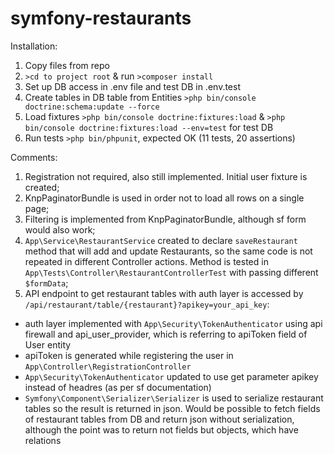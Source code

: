 # symfony-restaurants

Installation:

1. Copy files from repo
2. `>cd to project root` & run `>composer install`
3. Set up DB access in .env file and test DB in .env.test
4. Create tables in DB table from Entities `>php bin/console doctrine:schema:update --force`
5. Load fixtures `>php bin/console doctrine:fixtures:load` & `>php bin/console doctrine:fixtures:load --env=test` for test DB
6. Run tests `>php bin/phpunit`, expected OK (11 tests, 20 assertions)

Comments:

1. Registration not required, also still implemented. Initial user fixture is created;
2. KnpPaginatorBundle is used in order not to load all rows on a single page;
3. Filtering is implemented from KnpPaginatorBundle, although sf form would also work;
4. `App\Service\RestaurantService` created to declare `saveRestaurant` method that will add and update Restaurants, so the same code is not repeated in different Controller actions. Method is tested in `App\Tests\Controller\RestaurantControllerTest` with passing different `$formData`;
5. API endpoint to get restaurant tables with auth layer is accessed by `/api/restaurant/table/{restaurant}?apikey=your_api_key`:
  - auth layer implemented with `App\Security\TokenAuthenticator` using api firewall and api_user_provider, which is referring to apiToken field of User entity
  - apiToken is generated while registering the user in `App\Controller\RegistrationController`
  - `App\Security\TokenAuthenticator` updated to use get parameter apikey instead of headres (as per sf documentation)
  - `Symfony\Component\Serializer\Serializer` is used to serialize restaurant tables so the result is returned in json. Would be possible to fetch fields of restaurant tables from DB and return json without serialization, although the point was to return not fields but objects, which have relations

